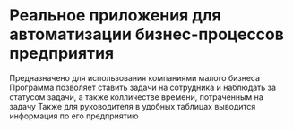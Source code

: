 # Реальное приложения для автоматизации бизнес-процессов предприятия
Предназначено для использования компаниями малого бизнеса
Программа позволяет ставить задачи на сотрудника и наблюдать за статусом задачи, а также колличестве времени, потраченным на задачу
Также для руководителя в удобных таблицах выводится информация по его предприятию

